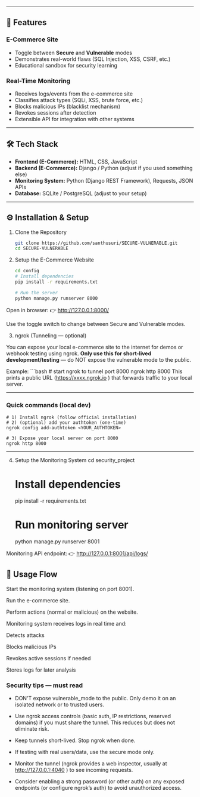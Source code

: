 
---

## 🚀 Features

### E-Commerce Site
- Toggle between **Secure** and **Vulnerable** modes  
- Demonstrates real-world flaws (SQL Injection, XSS, CSRF, etc.)  
- Educational sandbox for security learning  

### Real-Time Monitoring
- Receives logs/events from the e-commerce site  
- Classifies attack types (SQLi, XSS, brute force, etc.)  
- Blocks malicious IPs (blacklist mechanism)  
- Revokes sessions after detection  
- Extensible API for integration with other systems  

---

## 🛠️ Tech Stack

- **Frontend (E-Commerce):** HTML, CSS, JavaScript  
- **Backend (E-Commerce):** Django / Python (adjust if you used something else)  
- **Monitoring System:** Python (Django REST Framework), Requests, JSON APIs  
- **Database:** SQLite / PostgreSQL (adjust to your setup)  

---

## ⚙️ Installation & Setup

1. Clone the Repository
    ```bash
    git clone https://github.com/santhusuri/SECURE-VULNERABLE.git
    cd SECURE-VULNERABLE

2. Setup the E-Commerce Website
    ```bash
    cd config
    # Install dependencies
    pip install -r requirements.txt

    # Run the server
    python manage.py runserver 8000
Open in browser:
👉 http://127.0.0.1:8000/

Use the toggle switch to change between Secure and Vulnerable modes.

3. ngrok (Tunneling — optional)

You can expose your local e-commerce site to the internet for demos or webhook testing using ngrok. **Only use this for short-lived development/testing** — do NOT expose the vulnerable mode to the public.

Example:
    ```bash
    # start ngrok to tunnel port 8000
    ngrok http 8000
This prints a public URL (https://xxxx.ngrok.io
) that forwards traffic to your local server.


---

### Quick commands (local dev)
    
    # 1) Install ngrok (follow official installation)
    # 2) (optional) add your authtoken (one-time)
    ngrok config add-authtoken <YOUR_AUTHTOKEN>

    # 3) Expose your local server on port 8000
    ngrok http 8000

---

4. Setup the Monitoring System
    cd security_project
    # Install dependencies
    pip install -r requirements.txt

    # Run monitoring server
    python manage.py runserver 8001

Monitoring API endpoint:
👉 http://127.0.0.1:8001/api/logs/


## 📡 Usage Flow

Start the monitoring system (listening on port 8001).

Run the e-commerce site.

Perform actions (normal or malicious) on the website.

Monitoring system receives logs in real time and:

Detects attacks

Blocks malicious IPs

Revokes active sessions if needed

Stores logs for later analysis

### Security tips — must read

- DON'T expose vulnerable_mode to the public. Only demo it on an isolated network or to trusted users.

- Use ngrok access controls (basic auth, IP restrictions, reserved domains) if you must share the tunnel. This reduces but does not eliminate risk.

- Keep tunnels short-lived. Stop ngrok when done.

- If testing with real users/data, use the secure mode only.

- Monitor the tunnel (ngrok provides a web inspector, usually at http://127.0.0.1:4040
) to see incoming requests.

- Consider enabling a strong password (or other auth) on any exposed endpoints (or configure ngrok’s auth) to avoid unauthorized access.